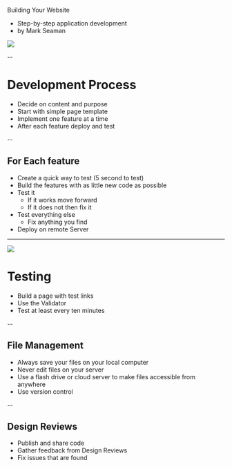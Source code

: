 Building Your Website

* Step-by-step application development
* by Mark Seaman

![](../images/Bear_Logo.png)


--

# Development Process
* Decide on content and purpose
* Start with simple page template
* Implement one feature at a time
* After each feature deploy and test

--

## For Each feature
* Create a quick way to test (5 second to test)
* Build the features with as little new code as possible
* Test it
    * If it works move forward
    * If it does not then fix it
* Test everything else
    * Fix anything you find
* Deploy on remote Server

---

![](../images/Bear_Logo.png)

# Testing
* Build a page with test links
* Use the Validator
* Test at least every ten minutes

--

## File Management
* Always save your files on your local computer
* Never edit files on your server
* Use a flash drive or cloud server to make files accessible from anywhere
* Use version control

--

## Design Reviews
* Publish and share code
* Gather feedback from Design Reviews
* Fix issues that are found

